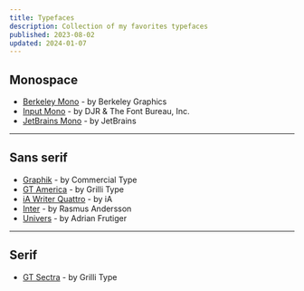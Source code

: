 ```yaml
---
title: Typefaces
description: Collection of my favorites typefaces
published: 2023-08-02
updated: 2024-01-07
---
```


## Monospace

- [Berkeley Mono](https://berkeleygraphics.com/typefaces/berkeley-mono/) - by Berkeley Graphics
- [Input Mono](https://input.djr.com/) - by DJR & The Font Bureau, Inc.
- [JetBrains Mono](https://www.jetbrains.com/lp/mono/) - by JetBrains

---

## Sans serif

- [Graphik](https://commercialtype.com/catalog/graphik) - by Commercial Type
- [GT America](https://www.grillitype.com/typeface/gt-america) - by Grilli Type
- [iA Writer Quattro](https://github.com/iaolo/iA-Fonts) - by iA
- [Inter](https://rsms.me/inter/) - by Rasmus Andersson
- [Univers](https://www.fontshop.com/families/univers) - by Adrian Frutiger

---

## Serif

- [GT Sectra](https://www.grillitype.com/typeface/gt-sectra) - by Grilli Type
